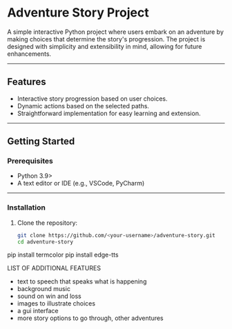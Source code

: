 # Adventure Story Project

A simple interactive Python project where users embark on an adventure by making choices that determine the story's progression. The project is designed with simplicity and extensibility in mind, allowing for future enhancements.

---

## Features
- Interactive story progression based on user choices.
- Dynamic actions based on the selected paths.
- Straightforward implementation for easy learning and extension.

---

## Getting Started

### Prerequisites
- Python 3.9>
- A text editor or IDE (e.g., VSCode, PyCharm)

---

### Installation
1. Clone the repository:
   ```bash
   git clone https://github.com/<your-username>/adventure-story.git
   cd adventure-story


pip install termcolor
pip install edge-tts


LIST OF ADDITIONAL FEATURES
- text to speech that speaks what is happening
- background music
- sound on win and loss
- images to illustrate choices
- a gui interface
- more story options to go through, other adventures